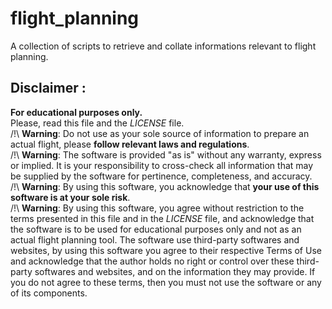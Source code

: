 # flight_planning
A collection of scripts to retrieve and collate informations relevant to flight planning.

## Disclaimer :
**For educational purposes only.**<br>
Please, read this file and the *LICENSE* file.<br>
/!\ **Warning**: Do not use as your sole source of information to prepare an actual flight, please **follow relevant laws and regulations**.<br>
/!\ **Warning**: The software is provided "as is" without any warranty, express or implied. It is your responsibility to cross-check all information that may be supplied by the software for pertinence, completeness, and accuracy.<br>
/!\ **Warning**: By using this software, you acknowledge that **your use of this software is at your sole risk**.<br>
/!\ **Warning**: By using this software, you agree without restriction to the terms presented in this file and in the *LICENSE* file, and acknowledge that the software is to be used for educational purposes only and not as an actual flight planning tool. The software use third-party softwares and websites, by using this software you agree to their respective Terms of Use and acknowledge that the author holds no right or control over these third-party softwares and websites, and on the information they may provide. If you do not agree to these terms, then you must not use the software or any of its components.

